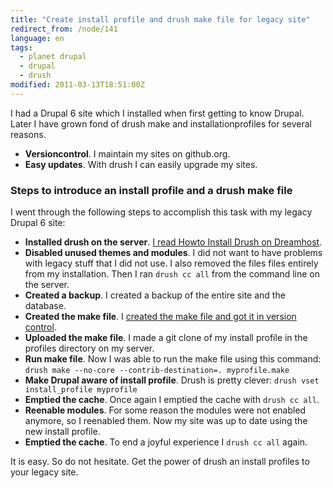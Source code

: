 ```yaml
---
title: "Create install profile and drush make file for legacy site"
redirect_from: /node/141
language: en
tags:
  - planet drupal
  - drupal
  - drush
modified: 2011-03-13T18:51:00Z
---
```


I had a Drupal 6 site which I installed when first getting to know Drupal. Later I have grown fond of drush make and installationprofiles for several reasons.

- **Versioncontrol**. I maintain my sites on github.org.
- **Easy updates**. With drush I can easily upgrade my sites.

### Steps to introduce an install profile and a drush make file

I went through the following steps to accomplish this task with my legacy Drupal 6 site:

- **Installed drush on the server**. [I read Howto Install Drush on Dreamhost](http://brenthardinge.net/blog/howto-install-drush-dreamhost).
- **Disabled unused themes and modules**. I did not want to have problems with legacy stuff that I did not use. I also removed the files files entirely from my installation. Then I ran `drush cc all` from the command line on the server.
- **Created a backup**. I created a backup of the entire site and the database.
- **Created the make file**. I [created the make file and got it in version control](http://github.com/lsolesen/teambuilder.vih.dk).
- **Uploaded the make file**. I made a git clone of my install profile in the profiles directory on my server.
- **Run make file**. Now I was able to run the make file using this command: `drush make --no-core --contrib-destination=. myprofile.make`
- **Make Drupal aware of install profile**. Drush is pretty clever: `drush vset install_profile myprofile`
- **Emptied the cache**. Once again I emptied the cache with `drush cc all`.
- **Reenable modules**. For some reason the modules were not enabled anymore, so I reenabled them. Now my site was up to date using the new install profile.
- **Emptied the cache**. To end a joyful experience I `drush cc all` again.

It is easy. So do not hesitate. Get the power of drush an install profiles to your legacy site.
